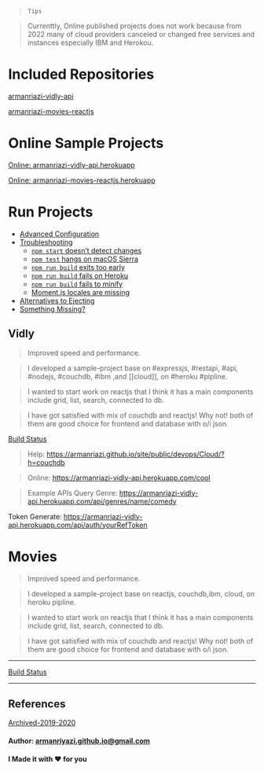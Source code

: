
> `Tips`

> Currenttly, Online published projects does not work because from 2022 many of cloud providers canceled or changed free services and instances especially IBM and Herokou.

# Included Repositories

[armanriazi-vidly-api](https://github.com/armanriazi/armanriazi-vidly-api)

[armanriazi-movies-reactjs](https://github.com/armanriazi/armanriazi-movies-reactjs)


# Online Sample Projects

[Online: armanriazi-vidly-api.herokuapp](https://armanriazi-vidly-api.herokuapp.com)

[Online: armanriazi-movies-reactjs.herokuapp](https://armanriazi-movies-reactjs.herokuapp.com)

# Run Projects
- [Advanced Configuration](#advanced-configuration)
- [Troubleshooting](#troubleshooting)
  - [`npm start` doesn’t detect changes](#npm-start-doesnt-detect-changes)
  - [`npm test` hangs on macOS Sierra](#npm-test-hangs-on-macos-sierra)
  - [`npm run build` exits too early](#npm-run-build-exits-too-early)
  - [`npm run build` fails on Heroku](#npm-run-build-fails-on-heroku)
  - [`npm run build` fails to minify](#npm-run-build-fails-to-minify)
  - [Moment.js locales are missing](#momentjs-locales-are-missing)
- [Alternatives to Ejecting](#alternatives-to-ejecting)
- [Something Missing?](#something-missing)


## Vidly


> Improved speed and performance.

> I developed a sample-project base on #expressjs, #restapi, #api, #nodejs, #couchdb, #ibm ,and [[cloud]], on #heroku #pipline.

> I wanted to start work on reactjs that I think it has a main components include grid, list, search, connected to db. 

> I have got satisfied with mix of couchdb and reactjs! Why not! both of them are good choice for frontend and database with o/i json.

[Build Status](https://drive.google.com/file/d/1ziS-besHSobHOmJ1v5SzMvVkqZrmbd8R/view?usp=sharing)


> Help: https://armanriazi.github.io/site/public/devops/Cloud/?h=couchdb

> Online: https://armanriazi-vidly-api.herokuapp.com/cool

> Example APIs
Query Genre: https://armanriazi-vidly-api.herokuapp.com/api/genres/name/comedy

Token Generate: https://armanriazi-vidly-api.herokuapp.com/api/auth/yourRefToken

# Movies

> Improved speed and performance.

> I developed a sample-project base on reactjs, couchdb,ibm, cloud, on heroku pipline.

> I wanted to start work on reactjs that I think it has a main components include grid, list, search, connected to db. 

> I have got satisfied with mix of couchdb and reactjs! Why not! both of them are good choice for frontend and database with o/i json.

---

[Build Status](https://drive.google.com/file/d/1W5nSlFYGxQoyDmaiZDTkD9Cccxs5TiG-/view?usp=sharing")

---


## References 

[Archived-2019-2020](https://armanriazi.github.io/site/public/archive/archive-2019-2020)


#### Author: armanriyazi.github.io@gmail.com

#### I Made it with ❤️ for you
